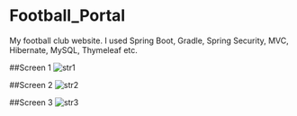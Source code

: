 # Football_Portal
My football club website. I used Spring Boot, Gradle, Spring Security, MVC, Hibernate, MySQL, Thymeleaf etc.

##Screen 1
![str1](https://user-images.githubusercontent.com/27241538/66924623-3c73e900-f02b-11e9-85eb-025f58e0c8bc.png)

##Screen 2
![str2](https://user-images.githubusercontent.com/27241538/66924776-852ba200-f02b-11e9-83e8-e3ad8f2bbbe9.png)

##Screen 3
![str3](https://user-images.githubusercontent.com/27241538/66924818-98d70880-f02b-11e9-8a6b-6f19407b955c.png)
